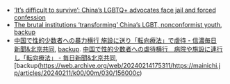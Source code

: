 - [‘It’s difficult to survive’: China’s LGBTQ+ advocates​ face jail and forced confession](http://archive.today/2024.01.16-185315/https://www.theguardian.com/global-development/2024/jan/15/its-difficult-to-survive-chinas-lgbtq-advocates-face-jail-and-forced-confession)
- [The brutal institutions ‘transforming’ China’s LGBT, nonconformist youth](https://web.archive.org/web/20240130162335/https://www.scmp.com/magazines/post-magazine/long-reads/article/3110642/brutal-institutions-transforming-chinas-lgbt?campaign=3110642&module=perpetual_scroll_0&pgtype=article), [backup](http://archive.today/2020.11.22-065524/https://www.scmp.com/magazines/post-magazine/long-reads/article/3110642/brutal-institutions-transforming-chinas-lgbt)
- [中国で性的少数者への暴力横行 施設に送り「転向療法」で虐待 - 信濃毎日新聞&北京共同](http://archive.today/2024.02.14-175206/https://www.shinmai.co.jp/news/article/CNTS2024021100320), [backup](https://web.archive.org/web/20240214175237/https://www.shinmai.co.jp/news/article/CNTS2024021100320). [中国で性的少数者への虐待横行　病院や施設に連行し「転向療法」 - 毎日新聞&北京共同](http://archive.today/2024.02.14-175208/https://mainichi.jp/articles/20240211/k00/00m/030/156000c), [backup(https://web.archive.org/web/20240214175311/https://mainichi.jp/articles/20240211/k00/00m/030/156000c)
